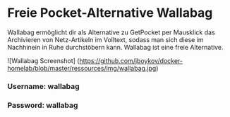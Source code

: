 # Freie Pocket-Alternative Wallabag


Wallabag ermöglicht dir als Alternative zu GetPocket per Mausklick das Archivieren von Netz-Artikeln im Volltext, sodass man sich diese im Nachhinein in Ruhe durchstöbern kann. Wallabag ist eine freie Alternative.

![Wallabag Screenshot] (https://github.com/jboykov/docker-homelab/blob/master/ressources/img/wallabag.jpg)


### Username: wallabag
### Password: wallabag
